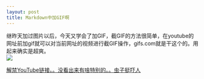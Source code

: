 ```yaml
---
layout: post
title: Markdown中加GIF啊
---
```

继昨天加过图片以后，今天又学会了加GIF，截GIF的方法很简单，在youtube的网址前加gif就可以对当前网址的视频进行截GIF操作，gifs.com就是干这个的。用起来确实是超爽。<br> 
![](https://j.gifs.com/73MEXj.gif)

<a href="http://www.nsfwyoutube.com/">解禁YouTube链接。。没看出来有啥特别的。。虫子挺吓人</a><br>


